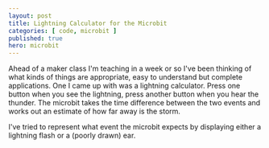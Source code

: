 ```yaml
---
layout: post
title: Lightning Calculator for the Microbit
categories: [ code, microbit ]
published: true
hero: microbit
---
```


Ahead of a maker class I'm teaching in a week or so I've been thinking of what kinds of things are appropriate, easy to understand but complete applications. One I came up with was a lightning calculator. Press one button when you see the lightning, press another button when you hear the thunder. The microbit takes the time difference between the two events and works out an estimate of how far away is the storm.

<script src="https://gist.github.com/deejaygraham/f99e14aa7b36e1f4daa4975fef1f8501.js"></script>

I've tried to represent what event the microbit expects by displaying either a lightning flash or a (poorly drawn) ear.
